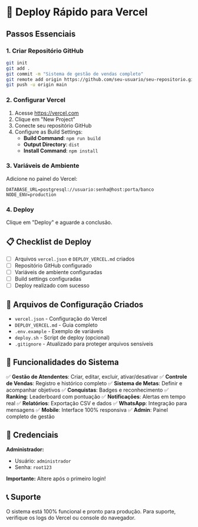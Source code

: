 # 🚀 Deploy Rápido para Vercel

## Passos Essenciais

### 1. Criar Repositório GitHub
```bash
git init
git add .
git commit -m "Sistema de gestão de vendas completo"
git remote add origin https://github.com/seu-usuario/seu-repositorio.git
git push -u origin main
```

### 2. Configurar Vercel
1. Acesse https://vercel.com
2. Clique em "New Project"
3. Conecte seu repositório GitHub
4. Configure as Build Settings:
   - **Build Command**: `npm run build`
   - **Output Directory**: `dist`
   - **Install Command**: `npm install`

### 3. Variáveis de Ambiente
Adicione no painel do Vercel:
```
DATABASE_URL=postgresql://usuario:senha@host:porta/banco
NODE_ENV=production
```

### 4. Deploy
Clique em "Deploy" e aguarde a conclusão.

## 📋 Checklist de Deploy

- [ ] Arquivos `vercel.json` e `DEPLOY_VERCEL.md` criados
- [ ] Repositório GitHub configurado
- [ ] Variáveis de ambiente configuradas
- [ ] Build settings configuradas
- [ ] Deploy realizado com sucesso

## 🔧 Arquivos de Configuração Criados

- `vercel.json` - Configuração do Vercel
- `DEPLOY_VERCEL.md` - Guia completo
- `.env.example` - Exemplo de variáveis
- `deploy.sh` - Script de deploy (opcional)
- `.gitignore` - Atualizado para proteger arquivos sensíveis

## 🎯 Funcionalidades do Sistema

✅ **Gestão de Atendentes**: Criar, editar, excluir, ativar/desativar
✅ **Controle de Vendas**: Registro e histórico completo
✅ **Sistema de Metas**: Definir e acompanhar objetivos
✅ **Conquistas**: Badges e reconhecimento
✅ **Ranking**: Leaderboard com pontuação
✅ **Notificações**: Alertas em tempo real
✅ **Relatórios**: Exportação CSV e dados
✅ **WhatsApp**: Integração para mensagens
✅ **Mobile**: Interface 100% responsiva
✅ **Admin**: Painel completo de gestão

## 🔐 Credenciais

**Administrador:**
- Usuário: `administrador`
- Senha: `root123`

**Importante:** Altere após o primeiro login!

## 📞 Suporte

O sistema está 100% funcional e pronto para produção.
Para suporte, verifique os logs do Vercel ou console do navegador.